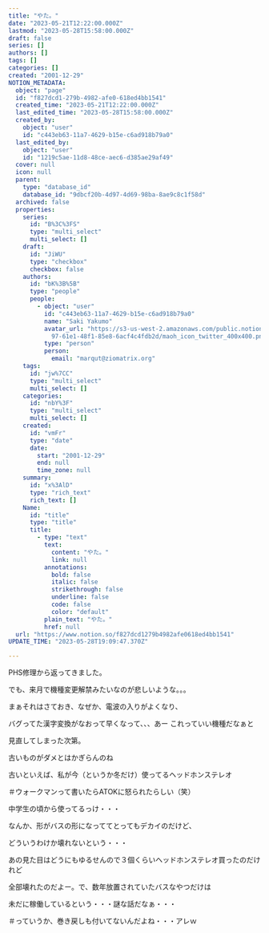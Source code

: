 ```yaml
---
title: "やた。"
date: "2023-05-21T12:22:00.000Z"
lastmod: "2023-05-28T15:58:00.000Z"
draft: false
series: []
authors: []
tags: []
categories: []
created: "2001-12-29"
NOTION_METADATA:
  object: "page"
  id: "f827dcd1-279b-4982-afe0-618ed4bb1541"
  created_time: "2023-05-21T12:22:00.000Z"
  last_edited_time: "2023-05-28T15:58:00.000Z"
  created_by:
    object: "user"
    id: "c443eb63-11a7-4629-b15e-c6ad918b79a0"
  last_edited_by:
    object: "user"
    id: "1219c5ae-11d8-48ce-aec6-d385ae29af49"
  cover: null
  icon: null
  parent:
    type: "database_id"
    database_id: "9dbcf20b-4d97-4d69-98ba-8ae9c8c1f58d"
  archived: false
  properties:
    series:
      id: "B%3C%3FS"
      type: "multi_select"
      multi_select: []
    draft:
      id: "JiWU"
      type: "checkbox"
      checkbox: false
    authors:
      id: "bK%3B%5B"
      type: "people"
      people:
        - object: "user"
          id: "c443eb63-11a7-4629-b15e-c6ad918b79a0"
          name: "Saki Yakumo"
          avatar_url: "https://s3-us-west-2.amazonaws.com/public.notion-static.com/3ad1c4\
            97-61e1-48f1-85e8-6acf4c4fdb2d/maoh_icon_twitter_400x400.png"
          type: "person"
          person:
            email: "marqut@ziomatrix.org"
    tags:
      id: "jw%7CC"
      type: "multi_select"
      multi_select: []
    categories:
      id: "nbY%3F"
      type: "multi_select"
      multi_select: []
    created:
      id: "vmFr"
      type: "date"
      date:
        start: "2001-12-29"
        end: null
        time_zone: null
    summary:
      id: "x%3AlD"
      type: "rich_text"
      rich_text: []
    Name:
      id: "title"
      type: "title"
      title:
        - type: "text"
          text:
            content: "やた。"
            link: null
          annotations:
            bold: false
            italic: false
            strikethrough: false
            underline: false
            code: false
            color: "default"
          plain_text: "やた。"
          href: null
  url: "https://www.notion.so/f827dcd1279b4982afe0618ed4bb1541"
UPDATE_TIME: "2023-05-28T19:09:47.370Z"

---
```

<link rel="stylesheet" href="https://cdn.jsdelivr.net/npm/katex@0.16.2/dist/katex.min.css" integrity="sha384-bYdxxUwYipFNohQlHt0bjN/LCpueqWz13HufFEV1SUatKs1cm4L6fFgCi1jT643X" crossorigin="anonymous">


PHS修理から返ってきました。


でも、来月で機種変更解禁みたいなのが悲しいような。。。


まぁそれはさておき、なぜか、電波の入りがよくなり、


バグってた漢字変換がなおって早くなって、、、あー これっていい機種だなぁと


見直してしまった次第。


古いものがダメとはかぎらんのね


古いといえば、私が今（というか冬だけ）使ってるヘッドホンステレオ


＃ウォークマンって書いたらATOKに怒られたらしい（笑）


中学生の頃から使ってるっけ・・・


なんか、形がバスの形になっててとってもデカイのだけど、


どういうわけか壊れないという・・・


あの見た目はどうにもゆるせんので３個くらいヘッドホンステレオ買ったのだけれど


全部壊れたのだよー。で、数年放置されていたバスなやつだけは


未だに稼働しているという・・・謎な話だなぁ・・・


＃っていうか、巻き戻しも付いてないんだよね・・・アレｗ


